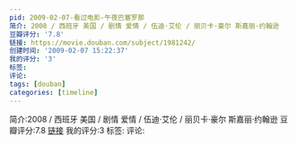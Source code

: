 ```yaml
---
pid: 2009-02-07-看过电影-午夜巴塞罗那
简介: 2008 / 西班牙 美国 / 剧情 爱情 / 伍迪·艾伦 / 丽贝卡·豪尔 斯嘉丽·约翰逊
豆瓣评分: '7.8'
链接: https://movie.douban.com/subject/1981242/
创建时间: '2009-02-07 15:22:37'
我的评分: '3'
标签:
评论:
tags: [douban]
categories: [timeline]
---
```

简介:2008 / 西班牙 美国 / 剧情 爱情 / 伍迪·艾伦 / 丽贝卡·豪尔 斯嘉丽·约翰逊
豆瓣评分:7.8
[链接](https://movie.douban.com/subject/1981242/)
我的评分:3
标签:
评论:
